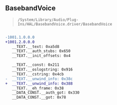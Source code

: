## BasebandVoice

> `/System/Library/Audio/Plug-Ins/HAL/BasebandVoice.driver/BasebandVoice`

```diff

-1001.1.0.0.0
+1001.2.0.0.0
   __TEXT.__text: 0xa5d8
   __TEXT.__auth_stubs: 0x650
   __TEXT.__init_offsets: 0x4

   __TEXT.__const: 0x211
   __TEXT.__oslogstring: 0x916
   __TEXT.__cstring: 0x4cb
-  __TEXT.__unwind_info: 0x38c
+  __TEXT.__unwind_info: 0x388
   __TEXT.__eh_frame: 0x38
   __DATA_CONST.__auth_got: 0x330
   __DATA_CONST.__got: 0x78

```
